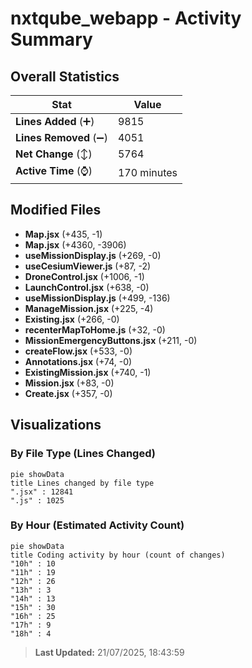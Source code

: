 # nxtqube_webapp - Activity Summary 

## Overall Statistics

| Stat                   | Value                                                             |
| ---------------------- | ----------------------------------------------------------------- |
| **Lines Added** (➕)   | 9815                                          |
| **Lines Removed** (➖) | 4051                                        |
| **Net Change** (↕)    | 5764                |
| **Active Time** (⌚)   | 170 minutes |


## Modified Files
- **Map.jsx** (+435, -1)
- **Map.jsx** (+4360, -3906)
- **useMissionDisplay.js** (+269, -0)
- **useCesiumViewer.js** (+87, -2)
- **DroneControl.jsx** (+1006, -1)
- **LaunchControl.jsx** (+638, -0)
- **useMissionDisplay.js** (+499, -136)
- **ManageMission.jsx** (+225, -4)
- **Existing.jsx** (+266, -0)
- **recenterMapToHome.js** (+32, -0)
- **MissionEmergencyButtons.jsx** (+211, -0)
- **createFlow.jsx** (+533, -0)
- **Annotations.jsx** (+74, -0)
- **ExistingMission.jsx** (+740, -1)
- **Mission.jsx** (+83, -0)
- **Create.jsx** (+357, -0)

## Visualizations

### By File Type (Lines Changed)

```mermaid
pie showData
title Lines changed by file type
".jsx" : 12841
".js" : 1025
```

### By Hour (Estimated Activity Count)

```mermaid
pie showData
title Coding activity by hour (count of changes)
"10h" : 10
"11h" : 19
"12h" : 26
"13h" : 3
"14h" : 13
"15h" : 30
"16h" : 25
"17h" : 9
"18h" : 4
```


> **Last Updated:** 21/07/2025, 18:43:59